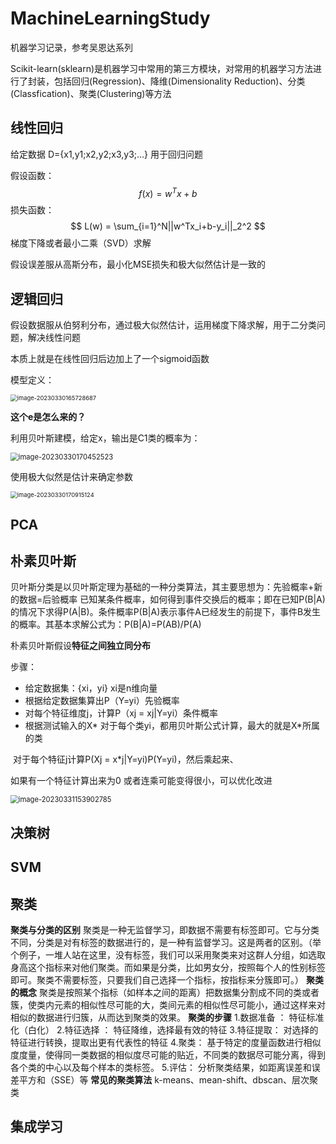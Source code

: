 # MachineLearningStudy

机器学习记录，参考吴恩达系列

Scikit-learn(sklearn)是机器学习中常用的第三方模块，对常用的机器学习方法进行了封装，包括回归(Regression)、降维(Dimensionality Reduction)、分类(Classfication)、聚类(Clustering)等方法

## **线性回归**

给定数据 	D={x1,y1;x2,y2;x3,y3;...}  用于回归问题

假设函数：
$$
f(x) = w^Tx+b
$$
损失函数：
$$
L(w) = \sum_{i=1}^N||w^Tx_i+b-y_i||_2^2
$$
梯度下降或者最小二乘（SVD）求解

假设误差服从高斯分布，最小化MSE损失和极大似然估计是一致的

## 逻辑回归

假设数据服从伯努利分布，通过极大似然估计，运用梯度下降求解，用于二分类问题，解决线性问题

本质上就是在线性回归后边加上了一个sigmoid函数

模型定义：

<img src="C:\Users\LEVI\AppData\Roaming\Typora\typora-user-images\image-20230330165728687.png" alt="image-20230330165728687" style="zoom:67%;" />

**这个e是怎么来的？**

利用贝叶斯建模，给定x，输出是C1类的概率为：

<img src="C:\Users\LEVI\AppData\Roaming\Typora\typora-user-images\image-20230330170452523.png" alt="image-20230330170452523" style="zoom:80%;" />

使用极大似然是估计来确定参数

<img src="C:\Users\LEVI\AppData\Roaming\Typora\typora-user-images\image-20230330170915124.png" alt="image-20230330170915124" style="zoom:67%;" />





## PCA

## **朴素贝叶斯**

贝叶斯分类是以贝叶斯定理为基础的一种分类算法，其主要思想为：先验概率+新的数据=后验概率
已知某条件概率，如何得到事件交换后的概率；即在已知P(B|A)的情况下求得P(A|B)。条件概率P(B|A)表示事件A已经发生的前提下，事件B发生的概率。其基本求解公式为：P(B|A)=P(AB)/P(A)

朴素贝叶斯假设**特征之间独立同分布**

步骤：

- 给定数据集：{xi，yi} xi是n维向量
- 根据给定数据集算出P（Y=yi）先验概率
- 对每个特征维度j，计算P（xj = xj|Y=yi）条件概率
- 根据测试输入的X* 对于每个类yi，都用贝叶斯公式计算，最大的就是X*所属的类

​                               对于每个特征j计算P(Xj = x*j|Y=yi)P(Y=yi)，然后乘起来、

如果有一个特征计算出来为0 或者连乘可能变得很小，可以优化改进

<img src="C:\Users\LEVI\AppData\Roaming\Typora\typora-user-images\image-20230331153902785.png" alt="image-20230331153902785" style="zoom:80%;" />

## 决策树

## SVM

## 聚类

**聚类与分类的区别**
聚类是一种无监督学习，即数据不需要有标签即可。它与分类不同，分类是对有标签的数据进行的，是一种有监督学习。这是两者的区别。（举个例子，一堆人站在这里，没有标签，我们可以采用聚类来对这群人分组，如选取身高这个指标来对他们聚类。而如果是分类，比如男女分，按照每个人的性别标签即可。聚类不需要标签，只要我们自己选择一个指标，按指标来分簇即可。）
**聚类的概念**
聚类是按照某个指标（如样本之间的距离）把数据集分割成不同的类或者簇，使类内元素的相似性尽可能的大，类间元素的相似性尽可能小，通过这样来对相似的数据进行归簇，从而达到聚类的效果。
**聚类的步骤**
1.数据准备 ： 特征标准化（白化）
2.特征选择 ： 特征降维，选择最有效的特征
3.特征提取： 对选择的特征进行转换，提取出更有代表性的特征
4.聚类： 基于特定的度量函数进行相似度度量，使得同一类数据的相似度尽可能的贴近，不同类的数据尽可能分离，得到各个类的中心以及每个样本的类标签。
5.评估： 分析聚类结果，如距离误差和误差平方和（SSE）等
**常见的聚类算法**
    k-means、mean-shift、dbscan、层次聚类

## 集成学习

